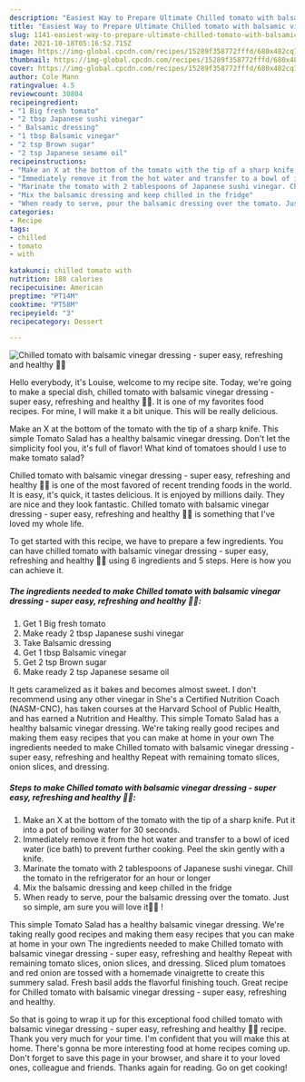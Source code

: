 ```yaml
---
description: "Easiest Way to Prepare Ultimate Chilled tomato with balsamic vinegar dressing - super easy, refreshing and healthy 🍅😋"
title: "Easiest Way to Prepare Ultimate Chilled tomato with balsamic vinegar dressing - super easy, refreshing and healthy 🍅😋"
slug: 1141-easiest-way-to-prepare-ultimate-chilled-tomato-with-balsamic-vinegar-dressing-super-easy-refreshing-and-healthy
date: 2021-10-18T05:16:52.715Z
image: https://img-global.cpcdn.com/recipes/15289f358772fffd/680x482cq70/chilled-tomato-with-balsamic-vinegar-dressing-super-easy-refreshing-and-healthy-recipe-main-photo.jpg
thumbnail: https://img-global.cpcdn.com/recipes/15289f358772fffd/680x482cq70/chilled-tomato-with-balsamic-vinegar-dressing-super-easy-refreshing-and-healthy-recipe-main-photo.jpg
cover: https://img-global.cpcdn.com/recipes/15289f358772fffd/680x482cq70/chilled-tomato-with-balsamic-vinegar-dressing-super-easy-refreshing-and-healthy-recipe-main-photo.jpg
author: Cole Mann
ratingvalue: 4.5
reviewcount: 30804
recipeingredient:
- "1 Big fresh tomato"
- "2 tbsp Japanese sushi vinegar"
- " Balsamic dressing"
- "1 tbsp Balsamic vinegar"
- "2 tsp Brown sugar"
- "2 tsp Japanese sesame oil"
recipeinstructions:
- "Make an X at the bottom of the tomato with the tip of a sharp knife. Put it into a pot of boiling water for 30 seconds."
- "Immediately remove it from the hot water and transfer to a bowl of iced water (ice bath) to prevent further cooking. Peel the skin gently with a knife."
- "Marinate the tomato with 2 tablespoons of Japanese sushi vinegar. Chill the tomato in the refrigerator for an hour or longer"
- "Mix the balsamic dressing and keep chilled in the fridge"
- "When ready to serve, pour the balsamic dressing over the tomato. Just so simple, am sure you will love it🍅😋 !"
categories:
- Recipe
tags:
- chilled
- tomato
- with

katakunci: chilled tomato with 
nutrition: 188 calories
recipecuisine: American
preptime: "PT14M"
cooktime: "PT58M"
recipeyield: "3"
recipecategory: Dessert

---
```



![Chilled tomato with balsamic vinegar dressing - super easy, refreshing and healthy 🍅😋](https://img-global.cpcdn.com/recipes/15289f358772fffd/680x482cq70/chilled-tomato-with-balsamic-vinegar-dressing-super-easy-refreshing-and-healthy-recipe-main-photo.jpg)

Hello everybody, it's Louise, welcome to my recipe site. Today, we're going to make a special dish, chilled tomato with balsamic vinegar dressing - super easy, refreshing and healthy 🍅😋. It is one of my favorites food recipes. For mine, I will make it a bit unique. This will be really delicious.

Make an X at the bottom of the tomato with the tip of a sharp knife. This simple Tomato Salad has a healthy balsamic vinegar dressing. Don&#39;t let the simplicity fool you, it&#39;s full of flavor! What kind of tomatoes should I use to make tomato salad?

Chilled tomato with balsamic vinegar dressing - super easy, refreshing and healthy 🍅😋 is one of the most favored of recent trending foods in the world. It is easy, it's quick, it tastes delicious. It is enjoyed by millions daily. They are nice and they look fantastic. Chilled tomato with balsamic vinegar dressing - super easy, refreshing and healthy 🍅😋 is something that I've loved my whole life.


To get started with this recipe, we have to prepare a few ingredients. You can have chilled tomato with balsamic vinegar dressing - super easy, refreshing and healthy 🍅😋 using 6 ingredients and 5 steps. Here is how you can achieve it.

<!--inarticleads1-->

##### The ingredients needed to make Chilled tomato with balsamic vinegar dressing - super easy, refreshing and healthy 🍅😋:

1. Get 1 Big fresh tomato
1. Make ready 2 tbsp Japanese sushi vinegar
1. Take  Balsamic dressing
1. Get 1 tbsp Balsamic vinegar
1. Get 2 tsp Brown sugar
1. Make ready 2 tsp Japanese sesame oil


It gets caramelized as it bakes and becomes almost sweet. I don&#39;t recommend using any other vinegar in She&#39;s a Certified Nutrition Coach (NASM-CNC), has taken courses at the Harvard School of Public Health, and has earned a Nutrition and Healthy. This simple Tomato Salad has a healthy balsamic vinegar dressing. We&#39;re taking really good recipes and making them easy recipes that you can make at home in your own The ingredients needed to make Chilled tomato with balsamic vinegar dressing - super easy, refreshing and healthy  Repeat with remaining tomato slices, onion slices, and dressing. 

<!--inarticleads2-->

##### Steps to make Chilled tomato with balsamic vinegar dressing - super easy, refreshing and healthy 🍅😋:

1. Make an X at the bottom of the tomato with the tip of a sharp knife. Put it into a pot of boiling water for 30 seconds.
1. Immediately remove it from the hot water and transfer to a bowl of iced water (ice bath) to prevent further cooking. Peel the skin gently with a knife.
1. Marinate the tomato with 2 tablespoons of Japanese sushi vinegar. Chill the tomato in the refrigerator for an hour or longer
1. Mix the balsamic dressing and keep chilled in the fridge
1. When ready to serve, pour the balsamic dressing over the tomato. Just so simple, am sure you will love it🍅😋 !


This simple Tomato Salad has a healthy balsamic vinegar dressing. We&#39;re taking really good recipes and making them easy recipes that you can make at home in your own The ingredients needed to make Chilled tomato with balsamic vinegar dressing - super easy, refreshing and healthy  Repeat with remaining tomato slices, onion slices, and dressing. Sliced plum tomatoes and red onion are tossed with a homemade vinaigrette to create this summery salad. Fresh basil adds the flavorful finishing touch. Great recipe for Chilled tomato with balsamic vinegar dressing - super easy, refreshing and healthy. 

So that is going to wrap it up for this exceptional food chilled tomato with balsamic vinegar dressing - super easy, refreshing and healthy 🍅😋 recipe. Thank you very much for your time. I'm confident that you will make this at home. There's gonna be more interesting food at home recipes coming up. Don't forget to save this page in your browser, and share it to your loved ones, colleague and friends. Thanks again for reading. Go on get cooking!
